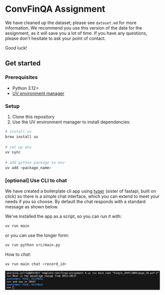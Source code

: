 # ConvFinQA Assignment

We have cleaned up the dataset; please see `dataset.md` for more information. We recommend you use this version of the data for the assignment, as it will save you a lot of time. If you have any questions, please don't hesitate to ask your point of contact. 


Good luck! 

## Get started
### Prerequisites
- Python 3.12+
- [UV environment manager](https://docs.astral.sh/uv/getting-started/installation/)

### Setup
1. Clone this repository
2. Use the UV environment manager to install dependencies:

```bash
# install uv
brew install uv

# set up env
uv sync

# add python package to env
uv add <package_name>
```

### [optional] Use CLI to chat

We have created a boilerplate cli app using [typer](https://typer.tiangolo.com/) (sister of fastapi, built on click) so there is a simple chat interface, which you can extend to meet your needs if you so choose.  By default the chat responds with a standard message as shown below.


We've installed the app as a script, so you can run it with:
```bash 
uv run main
```
or you can use the longer form:
```bash
uv run python src/main.py
```

How to *chat*:
```bash
uv run main chat <record_id> 
```
[![Chat](figures/chat_example.png)](figures/chat.png)  